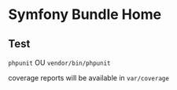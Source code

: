 # Symfony Bundle Home

## Test

`phpunit` OU `vendor/bin/phpunit`

coverage reports will be available in `var/coverage`
